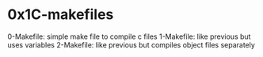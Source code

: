 # 0x1C-makefiles
0-Makefile: simple make file to compile c files
1-Makefile: like previous but uses variables
2-Makefile: like previous but compiles object files separately
